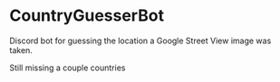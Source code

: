 # CountryGuesserBot

Discord bot for guessing the location a Google Street View image was taken.

Still missing a couple countries
